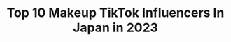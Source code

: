 ---
title: Top 10 Makeup TikTok Influencers In Japan in 2023
description: >-
  Find top makeup TikTok influencers in Japan in 2023. Most popular hashtags: #makeup #fyp #tiktok #foryou.
platform: TikTok
hits: 14
text_top: Discover the most popular TikTok accounts on inBeat.
text_bottom: Our database has 14 TikTok influencers like this in Japan for you to pitch.
profiles:
  - username: "peace605"
    fullname: >-
      ıllıllı яуσ ıllıllı
    bio: >-
      Makeup and Nail Art 🎨 Japan 🇯🇵 転載❌
    location: "Japan"
    followers: 48400
    engagement: 495
    commentsToLikes: 0.019017
    id: ck9m11q14d6ml0j7803vjr7y2
    verified: false
    hashtags: "#creepymakeup, #art, #halloween, #tiktokortreat"
  - username: "kaho7911"
    fullname: >-
      Kahoko🎆
    bio: >-
      🇯🇵 YouTube、Instagram、Twitterやってるよ🚂
    location: "Japan"
    followers: 806200
    engagement: 734
    commentsToLikes: 0.017046
    id: cka9p93nb6o9e0i78qprane6i
    verified: true
    hashtags: "#makeup, #halloween, #tiktok, #disney"
  - username: "ynez_1122"
    fullname: >-
      𝐘𝐍𝐄𝐙🥥🤎【いねちぃ】
    bio: >-
      色黒高校生✌🏾 🇵🇭×🇪🇸17age ファンマーク【🥥🤎】 ファンネーム【ここなっつみるく】 Instagram follow 🙏🏽
    location: "Japan"
    followers: 40000
    engagement: 1102
    commentsToLikes: 0.015932
    id: ckal4d3kr25vy0i7828s1ma26
    verified: false
    hashtags: "#tiktok, #foryou, #fyp, #makeup"
  - username: "13_nonchan"
    fullname: >-
      NoBeRuN
    bio: >-
      🇵🇭🇯🇵 Insta📸 1213_non Follow me🔮
    location: "Japan"
    followers: 24300
    engagement: 562
    commentsToLikes: 0.025183
    id: ckbkrqjswmg4p0j23zb4b8i5h
    verified: false
    hashtags: "#fyp, #tiktokph, #dance, #transition"
  - username: "hongkongmagic"
    fullname: >-
      Góc Phố
    bio: >-
      Mang đến Giá Trị Cuộc Sống
    location: "Japan"
    followers: 306963
    engagement: 1415
    commentsToLikes: 0.008540
    id: ckacudo8mienw0i78tps4z80x
    verified: false
    hashtags: "#viralvideo, #makeup, #lamdep, #xuhuong"
  - username: "jyuno53"
    fullname: >-
      ゆききの木🐶🌳
    bio: >-
      ベビタッピ見習い店員🥤 TwitterやInstagramの フォローボタンポチってね🐶🌳 メイク男子💄 フォーエイトFamily 48事務所
    location: "Japan"
    followers: 310900
    engagement: 1334
    commentsToLikes: 0.024985
    id: ckbkjliv2cecs0j2344rlu0p5
    verified: false
    hashtags: "#hairstyle, #hairchange, #makeup, #tiktok"
  - username: "oddlysatisfying"
    fullname: >-
      Oddly Satisfying
    bio: >-
      Follow us on Twitter, YouTube & Facebook! 💕 📧: contact@oddlysatisfying.club
    location: "Japan"
    followers: 1000000
    engagement: 1620
    commentsToLikes: 0.011594
    id: ckdtkr2erymc70j23pifj9cbu
    verified: true
    hashtags: "#foryoupage, #fyp, #satisfying, #asmr"
  - username: "xmuffintop"
    fullname: >-
      ALISSA 🎌
    bio: >-
      🇺🇸x🇯🇵 Always Playing Pretend Insta: xmuffintop
    location: "Japan"
    followers: 51900
    engagement: 941
    commentsToLikes: 0.093515
    id: ckba8vjgx1sjg0j23krijombm
    verified: false
    hashtags: "#japanese, #nihongo, #acting, #transition"
  - username: "omamerika"
    fullname: >-
      🏁𝙍𝙄𝙆𝘼𝙅𝘼𝙎𝙈𝙄𝙉𝙀🏁
    bio: >-
      ダンサーと今年から美容学生. 名前の両端に(🏁)付けてくれたら覚えるね🥺💗 メッセージちゃんと読んでます🤲🏽💌💭
    location: "Japan"
    followers: 47500
    engagement: 817
    commentsToLikes: 0.026044
    id: ckal7zj0fheja0i78mjkd9kvb
    verified: false
    hashtags: "#dance, #like, #jetmode, #honeybunny"
  - username: "arbysprincess"
    fullname: >-
      Julia
    bio: >-
      26 y/o Status: Happy 😃 Mainer teaching in 🇯🇵 Grandpa founded Arby’s 🤙🏻
    location: "Japan"
    followers: 9051
    engagement: 864
    commentsToLikes: 0.060187
    id: ckb9inhgr96n80j237gijmo9d
    verified: false
    hashtags: "#thedegenerates, #foryoupage, #livinginjapan, #nightcircus"
---